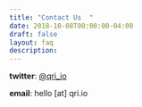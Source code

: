 ```yaml
---
title: "Contact Us  "
date: 2018-10-08T00:00:00-04:00
draft: false
layout: faq
description: 
---
```


**twitter**: [@qri_io](https://twitter.com/qri_io)

**email**: hello [at] qri.io
